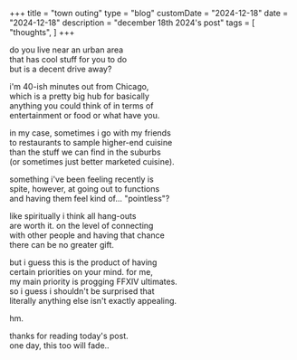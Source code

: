 +++
title = "town outing"
type = "blog"
customDate = "2024-12-18"
date = "2024-12-18"
description = "december 18th 2024's post"
tags = [
    "thoughts",
]
+++

do you live near an urban area\
that has cool stuff for you to do\
but is a decent drive away?

i'm 40-ish minutes out from Chicago,\
which is a pretty big hub for basically\
anything you could think of in terms of\
entertainment or food or what have you.

in my case, sometimes i go with my friends\
to restaurants to sample higher-end cuisine\
than the stuff we can find in the suburbs\
(or sometimes just better marketed cuisine).

something i've been feeling recently is\
spite, however, at going out to functions\
and having them feel kind of... "pointless"?

like spiritually i think all hang-outs\
are worth it. on the level of connecting\
with other people and having that chance\
there can be no greater gift.

but i guess this is the product of having\
certain priorities on your mind. for me,\
my main priority is progging FFXIV ultimates.\
so i guess i shouldn't be surprised that\
literally anything else isn't exactly appealing.

hm.

thanks for reading today's post.\
one day, this too will fade..